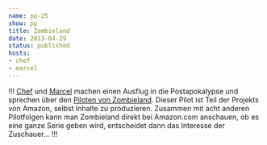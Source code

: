 ```yaml
---
name: pp-25
show: pp
title: Zombieland
date: 2013-04-29
status: published
hosts:
- chef
- marcel
---
```

!!!
[Chef](https://twitter.com/grischder) und [Marcel](https://twitter.com/xartas) machen einen Ausflug in die Postapokalypse und sprechen über den [Piloten von Zombieland](http://www.amazon.com/gp/product/B00CE18P0K). Dieser Pilot ist Teil der Projekts von Amazon, selbst Inhalte zu produzieren. Zusammen mit acht anderen Pilotfolgen kann man Zombieland direkt bei Amazon.com anschauen, ob es eine ganze Serie geben wird, entscheidet dann das Interesse der Zuschauer...
!!!

